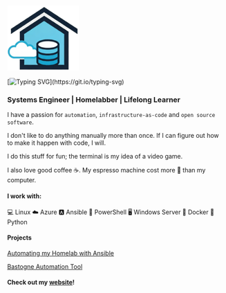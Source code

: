 <img src="./logo.png" alt="logo" height="150">

[![Typing SVG](https://readme-typing-svg.demolab.com?font=Fira+Code&size=30&pause=1000&width=435&lines=My+name+is+Josh.;I+like+to+do+nerd+stuff.+;I+share+some+of+it+here.)](https://git.io/typing-svg)
### Systems Engineer | Homelabber | Lifelong Learner

I have a passion for ```automation```, ```infrastructure-as-code``` and ```open source software```. 

I don't like to do anything manually more than once. If I can figure out how to make it happen with code, I will. 

I do this stuff for fun; the terminal is my idea of a video game.  

I also love good coffee ☕. My espresso machine cost more 💸 than my computer.

#### I work with: 

💻 Linux
☁️ Azure
🅰️ Ansible
🐚 PowerShell
🖥️ Windows Server
🐋 Docker
🐍 Python
 

#### Projects

[Automating my Homelab with Ansible](https://github.com/joshrnoll/ansible-playbook-homelab)

[Bastogne Automation Tool](https://github.com/joshrnoll/BAT)



#### Check out my [website](https://joshrnoll.com)!